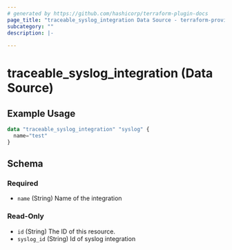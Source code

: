 ```yaml
---
# generated by https://github.com/hashicorp/terraform-plugin-docs
page_title: "traceable_syslog_integration Data Source - terraform-provider-traceable"
subcategory: ""
description: |-
  
---
```


# traceable_syslog_integration (Data Source)

## Example Usage

```terraform
data "traceable_syslog_integration" "syslog" {
  name="test"
}
```



<!-- schema generated by tfplugindocs -->
## Schema

### Required

- `name` (String) Name of the integration

### Read-Only

- `id` (String) The ID of this resource.
- `syslog_id` (String) Id of syslog integration
